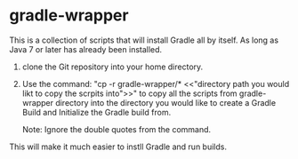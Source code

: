 # gradle-wrapper

This is a collection of scripts that will install Gradle all by itself. As long as Java 7 or later
has already been installed.

1. clone the Git repository into your home directory.
2. Use the command: "cp -r gradle-wrapper/* <<"directory path you would likt to copy the scrpits into">>" 
   to copy all the scripts from gradle-wrapper directory into the directory you would 
   like to create a Gradle Build and Initialize the Gradle build from.

   Note: Ignore the double quotes from the command.

This will make it much easier to instll Gradle and run builds.

